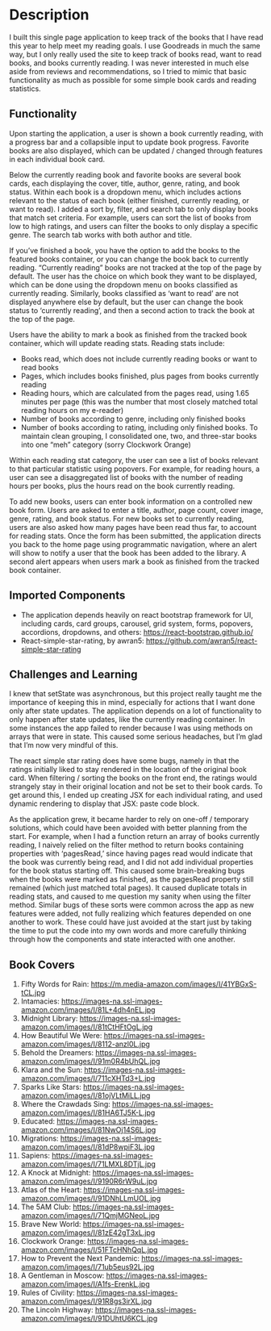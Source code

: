 # Description

I built this single page application to keep track of the books that I have read this year to help meet my reading goals. I use Goodreads in much the same way, but I only really used the site to keep track of books read, want to read books, and books currently reading. I was never interested in much else aside from reviews and recommendations, so I tried to mimic that basic functionality as much as possible for some simple book cards and reading statistics. 

## Functionality

Upon starting the application, a user is shown a book currently reading, with a progress bar and a collapsible input to update book progress. Favorite books are also displayed, which can be updated / changed through features in each individual book card. 

Below the currently reading book and favorite books are several book cards, each displaying the cover, title, author, genre, rating, and book status. Within each book is a dropdown menu, which includes actions relevant to the status of each book (either finished, currently reading, or want to read). I added a sort by, filter, and search tab to only display books that match set criteria. For example, users can sort the list of books from low to high ratings, and users can filter the books to only display a specific genre. The search tab works with both author and title.

If you’ve finished a book, you have the option to add the books to the featured books container, or you can change the book back to currently reading. “Currently reading” books are not tracked at the top of the page by default. The user has the choice on which book they want to be displayed, which can be done using the dropdown menu on books classified as currently reading. Similarly, books classified as ‘want to read’ are not displayed anywhere else by default, but the user can change the book status to ‘currently reading’, and then a second action to track the book at the top of the page. 

Users have the ability to mark a book as finished from the tracked book container, which will update reading stats. Reading stats include: 
* Books read, which does not include currently reading books or want to read books
* Pages, which includes books finished, plus pages from books currently reading 
* Reading hours, which are calculated from the pages read, using 1.65 minutes per page (this was the number that most closely matched total reading hours on my e-reader)
* Number of books according to genre, including only finished books 
* Number of books according to rating, including only finished books. To maintain clean grouping, I consolidated one, two, and three-star books into one “meh” category (sorry Clockwork Orange)

Within each reading stat category, the user can see a list of books relevant to that particular statistic using popovers. For example, for reading hours, a user can see a disaggregated list of books with the number of reading hours per books, plus the hours read on the book currently reading. 

To add new books, users can enter book information on a controlled new book form. Users are asked to enter a title, author, page count, cover image, genre, rating, and book status. For new books set to currently reading, users are also asked how many pages have been read thus far, to account for reading stats. Once the form has been submitted, the application directs you back to the home page using programmatic navigation, where an alert will show to notify a user that the book has been added to the library. A second alert appears when users mark a book as finished from the tracked book container.

## Imported Components

* The application depends heavily on react bootstrap framework for UI, including cards, card groups, carousel, grid system, forms, popovers, accordions, dropdowns, and others: https://react-bootstrap.github.io/
* React-simple-star-rating, by awran5: https://github.com/awran5/react-simple-star-rating

## Challenges and Learning 

I knew that setState was asynchronous, but this project really taught me the importance of keeping this in mind, especially for actions that I want done only after state updates. The application depends on a lot of functionality to only happen after state updates, like the currently reading container. In some instances the app failed to render because I was using methods on arrays that were in state. This caused some serious headaches, but I’m glad that I’m now very mindful of this. 

The react simple star rating does have some bugs, namely in that the ratings initially liked to stay rendered in the location of the original book card. When filtering / sorting the books on the front end, the ratings would strangely stay in their original location and not be set to their book cards. To get around this, I ended up creating JSX for each individual rating, and used dynamic rendering to display that JSX: paste code block. 

As the application grew, it became harder to rely on one-off / temporary solutions, which could have been avoided with better planning from the start. For example, when I had a function return an array of books currently reading, I naively relied on the filter method to return books containing properties with ‘pagesRead,’ since having pages read would indicate that the book was currently being read, and I did not add individual properties for the book status starting off. This caused some brain-breaking bugs when the books were marked as finished, as the pagesRead property still remained (which just matched total pages). It caused duplicate totals in reading stats, and caused to me question my sanity when using the filter method. Similar bugs of these sorts were common across the app as new features were added, not fully realizing which features depended on one another to work. These could have just avoided at the start just by taking the time to put the code into my own words and more carefully thinking through how the components and state interacted with one another.

## Book Covers

1. Fifty Words for Rain: https://m.media-amazon.com/images/I/41YBGxS-tCL.jpg
2. Intamacies: https://images-na.ssl-images-amazon.com/images/I/81L+4dh4nEL.jpg
3. Midnight Library: https://images-na.ssl-images-amazon.com/images/I/81tCtHFtOgL.jpg
4. How Beautiful We Were: https://images-na.ssl-images-amazon.com/images/I/8112-anzl0L.jpg
5. Behold the Dreamers: https://images-na.ssl-images-amazon.com/images/I/91m0R4bUhQL.jpg
6. Klara and the Sun: https://images-na.ssl-images-amazon.com/images/I/711cXHTd3+L.jpg
7. Sparks Like Stars: https://images-na.ssl-images-amazon.com/images/I/81ojVLtMiLL.jpg
8. Where the Crawdads Sing: https://images-na.ssl-images-amazon.com/images/I/81HA6TJ5K-L.jpg
9. Educated: https://images-na.ssl-images-amazon.com/images/I/81NwOj14S6L.jpg
10. Migrations: https://images-na.ssl-images-amazon.com/images/I/81dP8wpiF3L.jpg
11. Sapiens: https://images-na.ssl-images-amazon.com/images/I/71LMXL8DTjL.jpg
12. A Knock at Midnight: https://images-na.ssl-images-amazon.com/images/I/9190R6rW9uL.jpg
13. Atlas of the Heart: https://images-na.ssl-images-amazon.com/images/I/91DNhLLmUOL.jpg
14. The 5AM Club: https://images-na.ssl-images-amazon.com/images/I/71QmjMGNeoL.jpg
15. Brave New World: https://images-na.ssl-images-amazon.com/images/I/81zE42gT3xL.jpg
16. Clockwork Orange: https://images-na.ssl-images-amazon.com/images/I/51FTcHNhQqL.jpg
17. How to Prevent the Next Pandemic: https://images-na.ssl-images-amazon.com/images/I/71ub5eus92L.jpg
18. A Gentleman in Moscow: https://images-na.ssl-images-amazon.com/images/I/A1fs-ErenkL.jpg
19. Rules of Civility: https://images-na.ssl-images-amazon.com/images/I/91R8gs3irXL.jpg
20. The Lincoln Highway: https://images-na.ssl-images-amazon.com/images/I/91DUhtU6KCL.jpg
